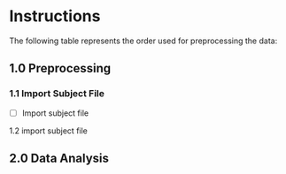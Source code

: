 # Instructions

The following table represents the order used for preprocessing the data:

## 1.0 Preprocessing

### 1.1 Import Subject File
- [ ]  Import subject file

1.2 import subject file

  
## 2.0 Data Analysis
